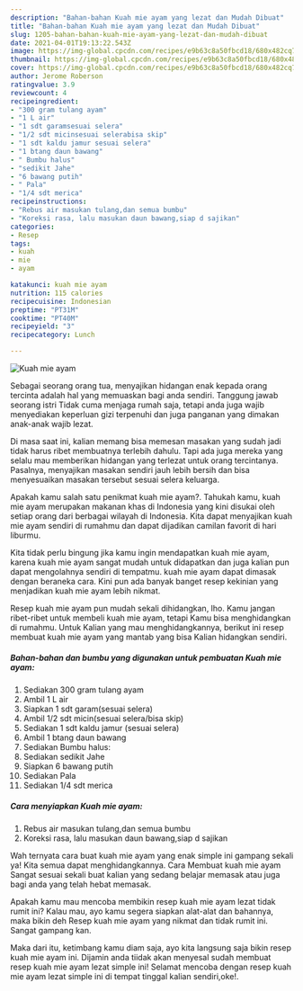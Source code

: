 ```yaml
---
description: "Bahan-bahan Kuah mie ayam yang lezat dan Mudah Dibuat"
title: "Bahan-bahan Kuah mie ayam yang lezat dan Mudah Dibuat"
slug: 1205-bahan-bahan-kuah-mie-ayam-yang-lezat-dan-mudah-dibuat
date: 2021-04-01T19:13:22.543Z
image: https://img-global.cpcdn.com/recipes/e9b63c8a50fbcd18/680x482cq70/kuah-mie-ayam-foto-resep-utama.jpg
thumbnail: https://img-global.cpcdn.com/recipes/e9b63c8a50fbcd18/680x482cq70/kuah-mie-ayam-foto-resep-utama.jpg
cover: https://img-global.cpcdn.com/recipes/e9b63c8a50fbcd18/680x482cq70/kuah-mie-ayam-foto-resep-utama.jpg
author: Jerome Roberson
ratingvalue: 3.9
reviewcount: 4
recipeingredient:
- "300 gram tulang ayam"
- "1 L air"
- "1 sdt garamsesuai selera"
- "1/2 sdt micinsesuai selerabisa skip"
- "1 sdt kaldu jamur sesuai selera"
- "1 btang daun bawang"
- " Bumbu halus"
- "sedikit Jahe"
- "6 bawang putih"
- " Pala"
- "1/4 sdt merica"
recipeinstructions:
- "Rebus air masukan tulang,dan semua bumbu"
- "Koreksi rasa, lalu masukan daun bawang,siap d sajikan"
categories:
- Resep
tags:
- kuah
- mie
- ayam

katakunci: kuah mie ayam 
nutrition: 115 calories
recipecuisine: Indonesian
preptime: "PT31M"
cooktime: "PT40M"
recipeyield: "3"
recipecategory: Lunch

---
```



![Kuah mie ayam](https://img-global.cpcdn.com/recipes/e9b63c8a50fbcd18/680x482cq70/kuah-mie-ayam-foto-resep-utama.jpg)

Sebagai seorang orang tua, menyajikan hidangan enak kepada orang tercinta adalah hal yang memuaskan bagi anda sendiri. Tanggung jawab seorang istri Tidak cuma menjaga rumah saja, tetapi anda juga wajib menyediakan keperluan gizi terpenuhi dan juga panganan yang dimakan anak-anak wajib lezat.

Di masa  saat ini, kalian memang bisa memesan masakan yang sudah jadi tidak harus ribet membuatnya terlebih dahulu. Tapi ada juga mereka yang selalu mau memberikan hidangan yang terlezat untuk orang tercintanya. Pasalnya, menyajikan masakan sendiri jauh lebih bersih dan bisa menyesuaikan masakan tersebut sesuai selera keluarga. 



Apakah kamu salah satu penikmat kuah mie ayam?. Tahukah kamu, kuah mie ayam merupakan makanan khas di Indonesia yang kini disukai oleh setiap orang dari berbagai wilayah di Indonesia. Kita dapat menyajikan kuah mie ayam sendiri di rumahmu dan dapat dijadikan camilan favorit di hari liburmu.

Kita tidak perlu bingung jika kamu ingin mendapatkan kuah mie ayam, karena kuah mie ayam sangat mudah untuk didapatkan dan juga kalian pun dapat mengolahnya sendiri di tempatmu. kuah mie ayam dapat dimasak dengan beraneka cara. Kini pun ada banyak banget resep kekinian yang menjadikan kuah mie ayam lebih nikmat.

Resep kuah mie ayam pun mudah sekali dihidangkan, lho. Kamu jangan ribet-ribet untuk membeli kuah mie ayam, tetapi Kamu bisa menghidangkan di rumahmu. Untuk Kalian yang mau menghidangkannya, berikut ini resep membuat kuah mie ayam yang mantab yang bisa Kalian hidangkan sendiri.

<!--inarticleads1-->

##### Bahan-bahan dan bumbu yang digunakan untuk pembuatan Kuah mie ayam:

1. Sediakan 300 gram tulang ayam
1. Ambil 1 L air
1. Siapkan 1 sdt garam(sesuai selera)
1. Ambil 1/2 sdt micin(sesuai selera/bisa skip)
1. Sediakan 1 sdt kaldu jamur (sesuai selera)
1. Ambil 1 btang daun bawang
1. Sediakan  Bumbu halus:
1. Sediakan sedikit Jahe
1. Siapkan 6 bawang putih
1. Sediakan  Pala
1. Sediakan 1/4 sdt merica




<!--inarticleads2-->

##### Cara menyiapkan Kuah mie ayam:

1. Rebus air masukan tulang,dan semua bumbu
1. Koreksi rasa, lalu masukan daun bawang,siap d sajikan




Wah ternyata cara buat kuah mie ayam yang enak simple ini gampang sekali ya! Kita semua dapat menghidangkannya. Cara Membuat kuah mie ayam Sangat sesuai sekali buat kalian yang sedang belajar memasak atau juga bagi anda yang telah hebat memasak.

Apakah kamu mau mencoba membikin resep kuah mie ayam lezat tidak rumit ini? Kalau mau, ayo kamu segera siapkan alat-alat dan bahannya, maka bikin deh Resep kuah mie ayam yang nikmat dan tidak rumit ini. Sangat gampang kan. 

Maka dari itu, ketimbang kamu diam saja, ayo kita langsung saja bikin resep kuah mie ayam ini. Dijamin anda tiidak akan menyesal sudah membuat resep kuah mie ayam lezat simple ini! Selamat mencoba dengan resep kuah mie ayam lezat simple ini di tempat tinggal kalian sendiri,oke!.

